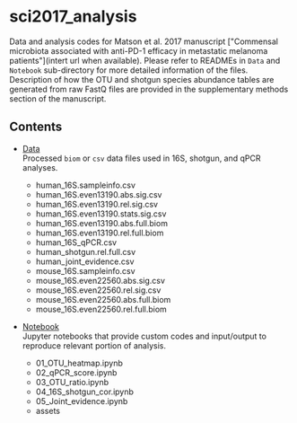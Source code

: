 # sci2017_analysis
Data and analysis codes for Matson et al. 2017 manuscript
["Commensal microbiota associated with anti-PD-1 efficacy in metastatic melanoma patients"](intert url when available). Please refer to READMEs in `Data` and `Notebook` sub-directory for more detailed information of the files. Description of how the OTU and shotgun species abundance tables are generated from raw FastQ files are provided in the supplementary methods section of the manuscript.


## Contents
* [Data](data/)
<br>Processed `biom` or `csv` data files used in 16S, shotgun, and qPCR analyses.
   * human_16S.sampleinfo.csv
   * human_16S.even13190.abs.sig.csv
   * human_16S.even13190.rel.sig.csv
   * human_16S.even13190.stats.sig.csv
   * human_16S.even13190.abs.full.biom
   * human_16S.even13190.rel.full.biom
   * human_16S_qPCR.csv
   * human_shotgun.rel.full.csv
   * human_joint_evidence.csv
   * mouse_16S.sampleinfo.csv
   * mouse_16S.even22560.abs.sig.csv
   * mouse_16S.even22560.rel.sig.csv
   * mouse_16S.even22560.abs.full.biom
   * mouse_16S.even22560.rel.full.biom


* [Notebook](notebook/)
<br>Jupyter notebooks that provide custom codes and input/output to reproduce relevant portion of analysis. 
   * 01_OTU_heatmap.ipynb
   * 02_qPCR_score.ipynb
   * 03_OTU_ratio.ipynb
   * 04_16S_shotgun_cor.ipynb
   * 05_Joint_evidence.ipynb
   * assets
